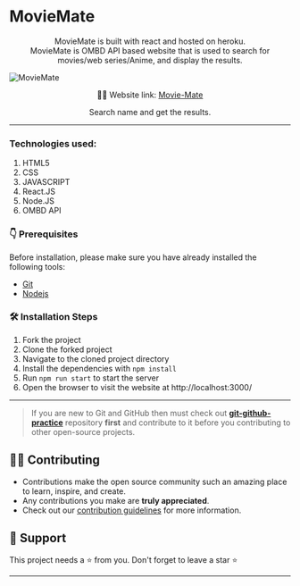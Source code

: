 # MovieMate
<p align="center">
MovieMate is built with react and hosted on heroku. <br>
MovieMate is OMBD API based website that is used to search for movies/web series/Anime, and display the results.
</p>

![MovieMate](https://github.com/rajat4885/MovieMate/assets/100342306/af537bc3-a805-4ad3-8107-b194f80f1039.png)

<p align="center">
    👨‍💻 Website link:
    <a href="https://mymoviemate.netlify.app/"> Movie-Mate </a>
</p>

<p align="center">
    Search  name and get the results.
</p>

---

### Technologies used:

1. HTML5<br>
2. CSS<br>
3. JAVASCRIPT<br>
4. React.JS<br>
5. Node.JS<br>
6. OMBD API<br>
### 👇 Prerequisites

Before installation, please make sure you have already installed the following tools:
- [Git](https://git-scm.com/downloads)
- [Nodejs](https://nodejs.org/en/download/)

### 🛠️ Installation Steps

1. Fork the project
2. Clone the forked project
3. Navigate to the cloned project directory
4. Install the dependencies with `npm install`
5. Run `npm run start` to start the server
6. Open the browser to visit the website at http://localhost:3000/

---

> If you are new to Git and GitHub then must check out **[git-github-practice](https://github.com/cryptoverseWeb3/git-github-practice)** repository **first** and contribute to it before you contributing to other open-source projects.

## 👨‍💻 Contributing

- Contributions make the open source community such an amazing place to learn, inspire, and create.
- Any contributions you make are **truly appreciated**.
- Check out our [contribution guidelines](/CONTRIBUTING.md) for more information.
  
## 🙏 Support

This project needs a ⭐️ from you. Don't forget to leave a star ⭐️

---

